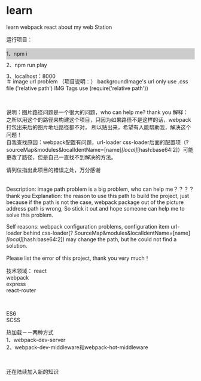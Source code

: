 # learn
learn webpack react about my web Station

运行项目：

<div style="width:100%; height:30px; background-color:#ccc; line-height:30px; ">
	1、npm i    			<br />
	2、npm run play		<br />
	3、localhost：8000	<br />
</div>


<br />
<br />

＃ image url problem
（项目说明：）
backgroundImage's url only use .css file ('relative path')
IMG Tags  use (require('relative path'))

<br />

说明：图片路径问题是一个很大的问题，who can help me?  thank you 
解释： 之所以用这个的路径来构建这个项目，只因为如果路径不是这样的话，webpack打包出来后的图片地址路径都不对，
所以贴出来，希望有人能帮助我，解决这个问题！
<br />
自我查找原因：webpack配置有问题，url-loader  css-loader后面的配置项（?sourceMap&modules&localIdentName=[name]_[local]_[hash:base64:2]）可能更改了路径，但是自己一直找不到解决的方法。
<br />

请列位指出此项目的错误之处，万分感谢



<br />
Description: image path problem is a big problem, who can help me？？？？          thank you
Explanation: the reason to use this path to build the project, just because if the path is not the case,
webpack package out of the picture address path is wrong,
So stick it out and hope someone can help me to solve this problem.
<br />

Self reasons: webpack configuration problems, configuration item url-loader behind css-loader(? SourceMap&modules&localIdentName=[name]_[local]_[hash:base64:2]) may change the path, but he could not find a solution.
<br />

Please list the error of this project, thank you very much！





技术领域：
react<br />
webpack<br />
express<br />
react-router<br />

<br />

ES6<br />
SCSS<br />


热加载－－两种方式<br />
1、webpack-dev-server<br />
2、webpack-dev-middleware和webpack-hot-middleware

<br />


还在陆续加入新的知识



